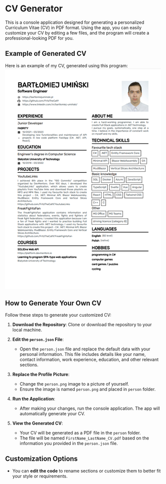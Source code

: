 # CV Generator

This is a console application designed for generating a personalized Curriculum Vitae (CV) in PDF format. Using the app, you can easily customize your CV by editing a few files, and the program will create a professional-looking PDF for you.

## Example of Generated CV

Here is an example of my CV, generated using this program:
![CV image](./CV/images/CV.png)

## How to Generate Your Own CV

Follow these steps to generate your customized CV:

1. **Download the Repository**: Clone or download the repository to your local machine.

2. **Edit the `person.json` File**: 
   - Open the `person.json` file and replace the default data with your personal information. This file includes details like your name, contact information, work experience, education, and other relevant sections.
   
3. **Replace the Profile Picture**:
   - Change the `person.png` image to a picture of yourself.
   - Ensure the image is named `person.png` and placed in `person` folder.

4. **Run the Application**:
   - After making your changes, run the console application. The app will automatically generate your CV.

5. **View the Generated CV**:
   - Your CV will be generated as a PDF file in the `person` folder.
   - The file will be named `FirstName_LastName_CV.pdf` based on the information you provided in the `person.json` file.

## Customization Options

- You can **edit the code** to rename sections or customize them to better fit your style or requirements.
